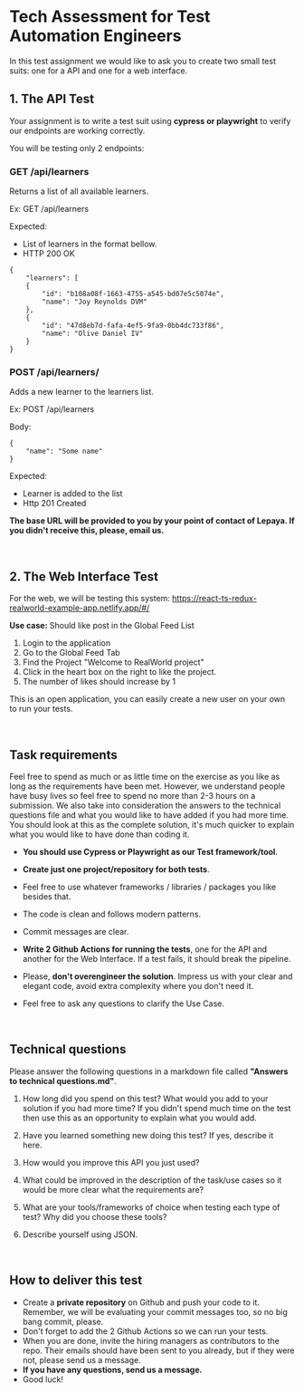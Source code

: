 # Tech Assessment for Test Automation Engineers

In this test assignment we would like to ask you to create two small test suits: one for a API and one for a web interface.

## 1. The API Test

Your assignment is to write a test suit using **cypress or playwright** to verify our endpoints are working correctly.

You will be testing only 2 endpoints:

### GET /api/learners
Returns a list of all available learners.

Ex: GET /api/learners

Expected: 
- List of learners in the format bellow. 
- HTTP 200 OK
```
{
    "learners": [
    {
        "id": "b108a08f-1663-4755-a545-bd07e5c5074e",
        "name": "Joy Reynolds DVM"
    },
    {
        "id": "47d8eb7d-fafa-4ef5-9fa9-0bb4dc733f86",
        "name": "Olive Daniel IV"
    }
}
```

### POST /api/learners/
Adds a new learner to the learners list.

Ex: POST /api/learners

Body:
```
{
    "name": "Some name"
}
```
Expected:
- Learner is added to the list
- Http 201 Created


**The base URL will be provided to you by your point of contact of Lepaya. If you didn't receive this, please, email us.**

<br/>

## 2. The Web Interface Test

For the web, we will be testing this system: https://react-ts-redux-realworld-example-app.netlify.app/#/

**Use case:** Should like post in the Global Feed List
1. Login to the application
1. Go to the Global Feed Tab
1. Find the Project "Welcome to RealWorld project"
1. Click in the heart box on the right to like the project.
1. The number of likes should increase by 1
 
This is an open application, you can easily create a new user on your own to run your tests.

<br/>

## Task requirements

Feel free to spend as much or as little time on the exercise as you like as long as the requirements have been met. 
However, we understand people have busy lives so feel free to spend no more than 2-3 hours on a submission. 
We also take into consideration the answers to the technical questions file and what you would like to have added if you had more time. You should look at this as the complete solution, it's much quicker to explain what you would like to have done than coding it.

- **You should use Cypress or Playwright as our Test framework/tool**.

- **Create just one project/repository for both tests**.

- Feel free to use whatever frameworks / libraries / packages you like besides that.

- The code is clean and follows modern patterns.

- Commit messages are clear.

- **Write 2 Github Actions for running the tests**, one for the API and another for the Web Interface. If a test fails, it should break the pipeline.

- Please, **don't overengineer the solution**. Impress us with your clear and elegant code, avoid extra complexity where you don't need it.

- Feel free to ask any questions to clarify the Use Case.

<br/>

## Technical questions

Please answer the following questions in a markdown file called **"Answers to technical questions.md"**.

1. How long did you spend on this test? What would you add to your solution if you had more time? If you didn't spend much time on the test then use this as an opportunity to explain what you would add.

1. Have you learned something new doing this test? If yes, describe it here.

1. How would you improve this API you just used?

1. What could be improved in the description of the task/use cases so it would be more clear what the requirements are?

1. What are your tools/frameworks of choice when testing each type of test? Why did you choose these tools?

1. Describe yourself using JSON.

<br/>

## How to deliver this test

- Create a **private repository** on Github and push your code to it. Remember, we will be evaluating your commit messages too, so no big bang commit, please.
- Don't forget to add the 2 Github Actions so we can run your tests.
- When you are done, invite the hiring managers as contributors to the repo. Their emails should have been sent to you already, but if they were not, please send us a message.
- **If you have any questions, send us a message.**
- Good luck!
